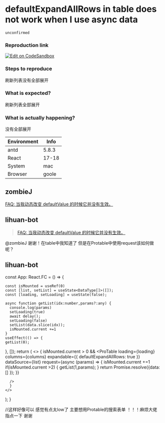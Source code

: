# defaultExpandAllRows in table does not work when I use async data

`unconfirmed`

### Reproduction link

[![Edit on CodeSandbox](https://codesandbox.io/static/img/play-codesandbox.svg)](https://codesandbox.io/s/shu-xing-shu-ju-zhan-shi-antd-5-8-3-forked-6khscv?file=/demo.tsx)

### Steps to reproduce

刷新列表没有全部展开

### What is expected?

刷新列表全部展开

### What is actually happening?

没有全部展开

| Environment | Info  |
| ----------- | ----- |
| antd        | 5.8.3 |
| React       | 17-18 |
| System      | mac   |
| Browser     | goole |

<!-- generated by ant-design-issue-helper. DO NOT REMOVE -->

## zombieJ

[FAQ: 当我动态改变 defaultValue 的时候它并没有生效。](https://ant-design.antgroup.com/docs/react/faq-cn#%E5%BD%93%E6%88%91%E5%8A%A8%E6%80%81%E6%94%B9%E5%8F%98-defaultvalue-%E7%9A%84%E6%97%B6%E5%80%99%E5%AE%83%E5%B9%B6%E6%B2%A1%E6%9C%89%E7%94%9F%E6%95%88)

## lihuan-bot

> [FAQ: 当我动态改变 defaultValue 的时候它并没有生效。](https://ant-design.antgroup.com/docs/react/faq-cn#%E5%BD%93%E6%88%91%E5%8A%A8%E6%80%81%E6%94%B9%E5%8F%98-defaultvalue-%E7%9A%84%E6%97%B6%E5%80%99%E5%AE%83%E5%B9%B6%E6%B2%A1%E6%9C%89%E7%94%9F%E6%95%88)

@zombieJ 谢谢！在table中我知道了 但是在Protable中使用request该如何做呢？

## lihuan-bot

const App: React.FC = () => {

    const isMounted = useRef(0)
    const [list, setList] = useState<DataType[]>([]);
    const [loading, setLoading] = useState(false);

    async function getList(idx:number,params?:any) {
      console.log(params)
      setLoading(true)
      await delay();
      setLoading(false)
      setList(data.slice(idx));
      isMounted.current +=1
    }
    useEffect(() => {
    getList(0);


}, []);
return (
<>
{
isMounted.current > 0 && <ProTable
loading={loading}
columns={columns}
expandable={{ defaultExpandAllRows: true }}
dataSource={list}
request={async (params) => {
isMounted.current +=1
if(isMounted.current >2) {
getList(1,params);
}
return Promise.resolve({data:[] });
}}

      />
      }
    </>

);
}

//这样好像可以 感觉有点太low了 主要想用Protable的搜索表单 ！！！麻烦大佬指点一下 谢谢

